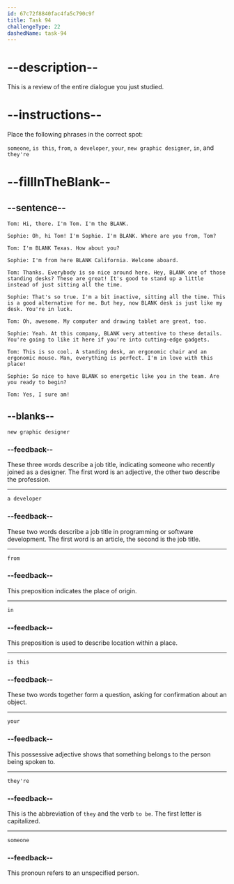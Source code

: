```yaml
---
id: 67c72f8840fac4fa5c790c9f
title: Task 94
challengeType: 22
dashedName: task-94
---
```



<!-- REVIEW -->

# --description--

This is a review of the entire dialogue you just studied.

# --instructions--

Place the following phrases in the correct spot:  

`someone`, `is this`, `from`, `a developer`, `your`, `new graphic designer`, `in`, and `they're`  

# --fillInTheBlank--

## --sentence--

`Tom: Hi, there. I'm Tom. I'm the BLANK.`  

`Sophie: Oh, hi Tom! I'm Sophie. I'm BLANK. Where are you from, Tom?`  

`Tom: I'm BLANK Texas. How about you?`  

`Sophie: I'm from here BLANK California. Welcome aboard.`  

`Tom: Thanks. Everybody is so nice around here. Hey, BLANK one of those standing desks? These are great! It's good to stand up a little instead of just sitting all the time.`  

`Sophie: That's so true. I'm a bit inactive, sitting all the time. This is a good alternative for me. But hey, now BLANK desk is just like my desk. You're in luck.`  

`Tom: Oh, awesome. My computer and drawing tablet are great, too.`  

`Sophie: Yeah. At this company, BLANK very attentive to these details. You're going to like it here if you're into cutting-edge gadgets.`  

`Tom: This is so cool. A standing desk, an ergonomic chair and an ergonomic mouse. Man, everything is perfect. I'm in love with this place!`  

`Sophie: So nice to have BLANK so energetic like you in the team. Are you ready to begin?`  

`Tom: Yes, I sure am!`    

## --blanks--

`new graphic designer`

### --feedback--

These three words describe a job title, indicating someone who recently joined as a designer. The first word is an adjective, the other two describe the profession.

---

`a developer`

### --feedback--

These two words describe a job title in programming or software development. The first word is an article, the second is the job title.

---

`from`

### --feedback--

This preposition indicates the place of origin.

---

`in`

### --feedback--

This preposition is used to describe location within a place.

---

`is this`

### --feedback--

These two words together form a question, asking for confirmation about an object.  

---

`your`

### --feedback--

This possessive adjective shows that something belongs to the person being spoken to.  

---

`they're`

### --feedback--

This is the abbreviation of `they` and the verb `to be`. The first letter is capitalized.  

---

`someone`

### --feedback--

This pronoun refers to an unspecified person.  
